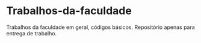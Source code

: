 # Trabalhos-da-faculdade
Trabalhos da faculdade em geral, códigos básicos. Repositório apenas para entrega de trabalho.
